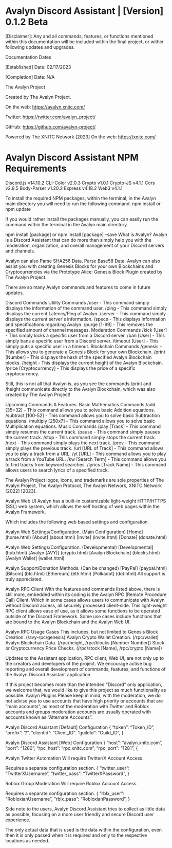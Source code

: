 # Avalyn Discord Assistant | [Version] 0.1.2 Beta

[Disclaimer]:  Any and all commands, features, or functions mentioned within this documentation will be included within the final project, or within following updates and upgrades.

Documentation Dates

[Established] Date: 02/17/2023

[Completion] Date: N/A



The Avalyn Project

Created by The Avalyn Project.

On the web: https://avalyn.xnitc.com/

Twitter: https://twitter.com/avalyn_project/

GitHub: https://github.com/avalyn-project/

Powered by The XNITC Network [2023]
On the web: https://xnitc.com/

# Avalyn Discord Assistant NPM Requirements
Discord.js v14.10.2
CLI-Color v2.0.3
Crypto v1.0.1
Crypto-JS v4.1.1
Cors v2.8.5
Body-Parser v1.20.2
Express v4.18.2
Web3 v4.1.1

To install the required NPM packages, within the terminal, in the Avalyn main directory you will need to run the following command.
npm install or npm update

If you would rather install the packages manually, you can easily run the command within the terminal in the Avalyn main directory.




npm install [package] or npm install [package] –save
What is Avalyn?
Avalyn is a Discord Assistant that can do more than simply help you with the moderation, organization, and overall management of your Discord servers and channels.

Avalyn can also
Parse SHA256 Data.
Parse Base58 Data.
Avalyn can also assist you with creating Genesis Blocks for your own Blockchains and Cryptocurrencies via the Prototype Alice: Genesis Block Plugin created by The Avalyn Project.

There are so many Avalyn commands and features to come in future updates.

Discord Commands
Utility Commands
/user - This command simply displays the information of the command user.
/ping - This command simply displays the current Latency/Ping of Avalyn.
/server - This command simply displays the current server's information.
/specs - This displays information and specifications regarding Avalyn.
/purge [1-99] - This removes the specified amount of channel messages.
Moderation Commands
/kick [User] - This simply kicks a specific user from a Discord server.
/ban [User] - This simply bans a specific user from a Discord server.
/timeout [User] - This simply puts a specific user in a timeout.
Blockchain Commands
/genesis - This allows you to generate a Genesis Block for your own Blockchain.
/print [Number] - This displays the hash of the specified Avalyn Blockchain blocks.
/height - This displays the current height of the Avalyn Blockchain.
/price [Cryptocurrency] - This displays the price of a specific cryptocurrency.

Still, this is not all that Avalyn is, as you see the commands /print and /height communicate directly to the Avalyn Blockchain, which was also created by The Avalyn Project!




Upcoming Commands & Features.
Basic Mathematics Commands
/add [35+32] - This command allows you to solve basic Addition equations.
/subtract [100-52] - This command allows you to solve basic Subtraction equations.
/multiply [250x7] - This command allows you to solve basic Multiplication equations.
Music Commands
/play [Track] - This command simply resumes the current track.
/pause - This command simply pauses the current track.
/stop - This command simply stops the current track.
/next - This command simply plays the next track.
/prev - This command simply plays the previous track.
/url [URL of Track] - This command allows you to play a track from a URL.
/yt [URL] - This command allows you to play a track from a YouTube URL.
/kw [Search Term] - This command allows you to find tracks from keyword searches.
/lyrics [Track Name] - This command allows users to search lyrics of a specified track.




The Avalyn Project logos, icons, and trademarks are sole properties of The Avalyn Project, The Avalyn Protocol, The Avalyn Network, XNITC Network [2022] [2023].



Avalyn Web UI
Avalyn has a built-in customizable light-weight HTTP/HTTPS (SSL) web system, which allows the self hosting of web pages within the Avalyn Framework.

Which includes the following web based settings and configuration.

Avalyn Web Settings/Configuration. (Main Configuration)
[Home] (home.html)
[About] (about.html)
[Invite] (invite.html)
[Donate] (donate.html)

Avalyn Web Settings/Configuration. (Developmental)
[Developmental] (hub.html)
[Avalyn (AVY)] (crypto.html)
[Avalyn Blockchain] (blocks.html)
[Avalyn Wallet] (wallet.html)

Avalyn Support/Donation Methods. (Can be changed)
[PayPal] (paypal.html)
[Bitcoin] (btc.html)
[Ethereum] (eth.html)
[Polkadot] (dot.html)
All support is truly appreciated.

Avalyn RPC Client
With the features and commands listed above, there is still more, embedded within its coding is the Avalyn RPC (Remote Procedure Call) Client. Which in some cases allows users to communicate with Avalyn without Discord access, all securely processed client-side.
This light-weight RPC client allows ease of use, as it allows some functions to be operated outside of the Discord Framework.
Some use cases include functions that are bound to the Avalyn Blockchain and the Avalyn Web UI.


Avalyn RPC Usage Cases
This includes, but not limited to
Genesis Block Creation. (/avy-rpc/genesis)
Avalyn Crypto Wallet Creation. (/rpc/wallet)
Avalyn Blockchain Data. (/rpc/height, /rpc/blocks [Number Number])
Stock or Cryptocurrency Price Checks. (/rpc/stock [Name], /rpc/crypto [Name])

Updates to the Assistant application, RPC client, Web UI, are not only up to the creators and developers of the project. We encourage active bug reporting and overall development of commands, features, and functions of the Avalyn Discord Assistant application.

If this project becomes more than the intended “Discord” only application, we welcome that, we would like to give this project as much functionality as possible.
Avalyn Plugins
Please keep in mind, with the moderation, we do not advise you to use accounts that have high priority or accounts that are “main accounts”, as most of the moderation with Twitter and Roblox accounts and groups moderation accounts are usually operated with accounts known as “Alternate Accounts”.

Avalyn Discord Assistant [Default] Configuration
{
	“token”: “Token_ID”,
	“prefix”: “/”,
	“clientId”: “Client_ID”.
	“guildId”: “Guild_ID”,
}

Avalyn Discord Assistant [Web] Configuration
}
	“host”: “avalyn.xnitc.com”,
	“port”: “1280”,
	“rpc_host”: “rpc.xnitc.com”,
	“rpc_port”: “1281”,
{


Avalyn Twitter Automation
Will require Twitter/X Account Access.

Requires a separate configuration section.
{
	“twitter_user”: “TwitterXUsername”,
	“twitter_pass”: “TwitterXPassword”,
}

Roblox Group Moderation
Will require Roblox Account Access.

Requires a separate configuration section.
{
	“rblx_user”: “RobloxianUsername”,
	“rblx_pass”: “RobloxianPassword”,
}

Side note to the users, Avalyn Discord Assistant tries to collect as little data as possible, focusing on a more user friendly and secure Discord user experience.

The only actual data that is used is the data within the configuration, even then it is only passed when it is required and only to the respective locations as needed.


